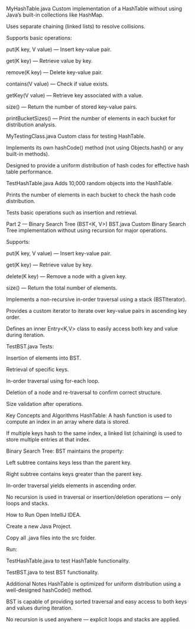 MyHashTable.java
Custom implementation of a HashTable without using Java’s built-in collections like HashMap.

Uses separate chaining (linked lists) to resolve collisions.

Supports basic operations:

put(K key, V value) — Insert key-value pair.

get(K key) — Retrieve value by key.

remove(K key) — Delete key-value pair.

contains(V value) — Check if value exists.

getKey(V value) — Retrieve key associated with a value.

size() — Return the number of stored key-value pairs.

printBucketSizes() — Print the number of elements in each bucket for distribution analysis.

MyTestingClass.java
Custom class for testing HashTable.

Implements its own hashCode() method (not using Objects.hash() or any built-in methods).

Designed to provide a uniform distribution of hash codes for effective hash table performance.

TestHashTable.java
Adds 10,000 random objects into the HashTable.

Prints the number of elements in each bucket to check the hash code distribution.

Tests basic operations such as insertion and retrieval.

Part 2 — Binary Search Tree (BST<K, V>)
BST.java
Custom Binary Search Tree implementation without using recursion for major operations.

Supports:

put(K key, V value) — Insert key-value pair.

get(K key) — Retrieve value by key.

delete(K key) — Remove a node with a given key.

size() — Return the total number of elements.

Implements a non-recursive in-order traversal using a stack (BSTIterator).

Provides a custom iterator to iterate over key-value pairs in ascending key order.

Defines an inner Entry<K,V> class to easily access both key and value during iteration.

TestBST.java
Tests:

Insertion of elements into BST.

Retrieval of specific keys.

In-order traversal using for-each loop.

Deletion of a node and re-traversal to confirm correct structure.

Size validation after operations.

Key Concepts and Algorithms
HashTable:
A hash function is used to compute an index in an array where data is stored.

If multiple keys hash to the same index, a linked list (chaining) is used to store multiple entries at that index.

Binary Search Tree:
BST maintains the property:

Left subtree contains keys less than the parent key.

Right subtree contains keys greater than the parent key.

In-order traversal yields elements in ascending order.

No recursion is used in traversal or insertion/deletion operations — only loops and stacks.

How to Run
Open IntelliJ IDEA.

Create a new Java Project.

Copy all .java files into the src folder.

Run:

TestHashTable.java to test HashTable functionality.

TestBST.java to test BST functionality.

Additional Notes
HashTable is optimized for uniform distribution using a well-designed hashCode() method.

BST is capable of providing sorted traversal and easy access to both keys and values during iteration.

No recursion is used anywhere — explicit loops and stacks are applied.
